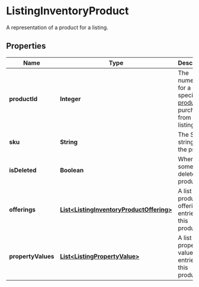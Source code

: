 

# ListingInventoryProduct

A representation of a product for a listing.

## Properties

Name | Type | Description | Notes
------------ | ------------- | ------------- | -------------
**productId** | **Integer** | The numeric ID for a specific [product](/documentation/reference#tag/ShopListing-Product) purchased from a listing. | 
**sku** | **String** | The SKU string for the product | 
**isDeleted** | **Boolean** | When true, someone deleted this product. | 
**offerings** | [**List&lt;ListingInventoryProductOffering&gt;**](ListingInventoryProductOffering.md) | A list of product offering entries for this product. | 
**propertyValues** | [**List&lt;ListingPropertyValue&gt;**](ListingPropertyValue.md) | A list of property value entries for this product. | 



